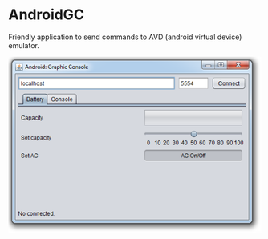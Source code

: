 # AndroidGC
Friendly application to send commands to AVD (android virtual device) emulator.

![Application](https://github.com/marcusbecker/AndroidGC/blob/master/img/agc_01.png)
